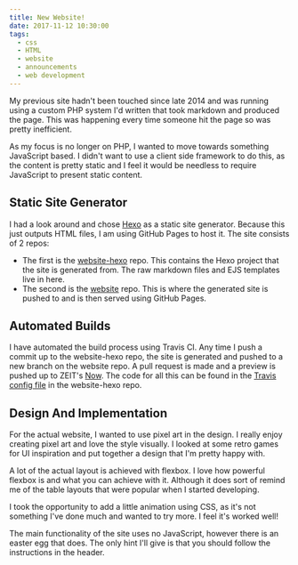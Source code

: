 ```yaml
---
title: New Website!
date: 2017-11-12 10:30:00
tags:
  - css
  - HTML
  - website
  - announcements
  - web development
---
```


My previous site hadn't been touched since late 2014 and was running using a custom PHP system I'd written that took markdown and produced the page. This was happening every time someone hit the page so was pretty inefficient.

As my focus is no longer on PHP, I wanted to move towards something JavaScript based. I didn't want to use a client side framework to do this, as the content is pretty static and I feel it would be needless to require JavaScript to present static content.

<!-- excerpt -->

## Static Site Generator

I had a look around and chose [Hexo](https://hexo.io/) as a static site generator. Because this just outputs HTML files, I am using GitHub Pages to host it. The site consists of 2 repos:

- The first is the [website-hexo](https://github.com/lukeb-uk/website-hexo) repo. This contains the Hexo project that the site is generated from. The raw markdown files and EJS templates live in here.
- The second is the [website](https://github.com/lukeb-uk/website) repo. This is where the generated site is pushed to and is then served using GitHub Pages.

## Automated Builds

I have automated the build process using Travis CI. Any time I push a commit up to the website-hexo repo, the site is generated and pushed to a new branch on the website repo. A pull request is made and a preview is pushed up to ZEIT's [Now](https://zeit.co/now). The code for all this can be found in the [Travis config file](https://github.com/lukeb-uk/website-hexo/blob/master/.travis.yml) in the website-hexo repo.

## Design And Implementation

For the actual website, I wanted to use pixel art in the design. I really enjoy creating pixel art and love the style visually. I looked at some retro games for UI inspiration and put together a design that I'm pretty happy with.

A lot of the actual layout is achieved with flexbox. I love how powerful flexbox is and what you can achieve with it. Although it does sort of remind me of the table layouts that were popular when I started developing.

I took the opportunity to add a little animation using CSS, as it's not something I've done much and wanted to try more. I feel it's worked well!

The main functionality of the site uses no JavaScript, however there is an easter egg that does. The only hint I'll give is that you should follow the instructions in the header.
